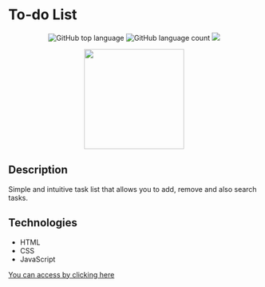 # To-do List

<div style="text-align: center;">
  <p>
    <img src="https://img.shields.io/github/languages/top/Cesar-Carllos/to-do-list?logoColor=%23f1c40f&color=%23f1c40f" alt="GitHub top language" />
    <img src="https://img.shields.io/github/languages/count/Cesar-Carllos/to-do-list?link=https%3A%2F%2Fgithub.com%2FCesar-Carllos%2Fto-do-list" alt="GitHub language count" />
    <img src="https://img.shields.io/badge/Release%20Date-June-blue"/>
  </p>

  <p>
    <img width="200" src="https://github.com/Cesar-Carllos/to-do-list/assets/127888243/5ef55a1f-8dc7-4e0b-b540-641359a1dde3">
  </p>
</div>


## Description

<p>
    Simple and intuitive task list that allows you to add, remove and also search tasks.
</p>

## Technologies

<ul>
  <li>HTML</li>
  <li>CSS</li>
  <li>JavaScript</li>
</ul>

[You can access by clicking here](https://to-do-list-carlos.netlify.app)
